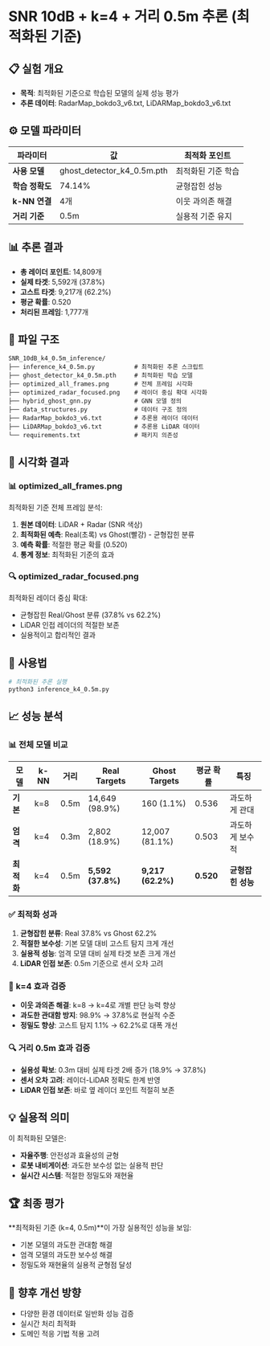 # SNR 10dB + k=4 + 거리 0.5m 추론 (최적화된 기준)

## 📋 **실험 개요**
- **목적**: 최적화된 기준으로 학습된 모델의 실제 성능 평가
- **추론 데이터**: RadarMap_bokdo3_v6.txt, LiDARMap_bokdo3_v6.txt

## ⚙️ **모델 파라미터**
| 파라미터 | 값 | 최적화 포인트 |
|---------|-----|-------------|
| **사용 모델** | ghost_detector_k4_0.5m.pth | 최적화된 기준 학습 |
| **학습 정확도** | 74.14% | 균형잡힌 성능 |
| **k-NN 연결** | 4개 | 이웃 과의존 해결 |
| **거리 기준** | 0.5m | 실용적 기준 유지 |

## 📊 **추론 결과**
- **총 레이더 포인트**: 14,809개
- **실제 타겟**: 5,592개 (37.8%)
- **고스트 타겟**: 9,217개 (62.2%)
- **평균 확률**: 0.520
- **처리된 프레임**: 1,777개

## 📁 **파일 구조**
```
SNR_10dB_k4_0.5m_inference/
├── inference_k4_0.5m.py           # 최적화된 추론 스크립트
├── ghost_detector_k4_0.5m.pth     # 최적화된 학습 모델
├── optimized_all_frames.png       # 전체 프레임 시각화
├── optimized_radar_focused.png    # 레이더 중심 확대 시각화
├── hybrid_ghost_gnn.py            # GNN 모델 정의
├── data_structures.py             # 데이터 구조 정의
├── RadarMap_bokdo3_v6.txt         # 추론용 레이더 데이터
├── LiDARMap_bokdo3_v6.txt         # 추론용 LiDAR 데이터
└── requirements.txt               # 패키지 의존성
```

## 🎨 **시각화 결과**

### 📊 **optimized_all_frames.png**
최적화된 기준 전체 프레임 분석:
1. **원본 데이터**: LiDAR + Radar (SNR 색상)
2. **최적화된 예측**: Real(초록) vs Ghost(빨강) - 균형잡힌 분류
3. **예측 확률**: 적절한 평균 확률 (0.520)
4. **통계 정보**: 최적화된 기준의 효과

### 🔍 **optimized_radar_focused.png**
최적화된 레이더 중심 확대:
- 균형잡힌 Real/Ghost 분류 (37.8% vs 62.2%)
- LiDAR 인접 레이더의 적절한 보존
- 실용적이고 합리적인 결과

## 🚀 **사용법**
```bash
# 최적화된 추론 실행
python3 inference_k4_0.5m.py
```

## 📈 **성능 분석**

### 📊 **전체 모델 비교**
| 모델 | k-NN | 거리 | Real Targets | Ghost Targets | 평균 확률 | 특징 |
|------|------|------|-------------|-------------|-----------|------|
| **기본** | k=8 | 0.5m | 14,649 (98.9%) | 160 (1.1%) | 0.536 | 과도하게 관대 |
| **엄격** | k=4 | 0.3m | 2,802 (18.9%) | 12,007 (81.1%) | 0.503 | 과도하게 보수적 |
| **최적화** | k=4 | 0.5m | **5,592 (37.8%)** | **9,217 (62.2%)** | **0.520** | **균형잡힌 성능** |

### ✅ **최적화 성과**
1. **균형잡힌 분류**: Real 37.8% vs Ghost 62.2%
2. **적절한 보수성**: 기본 모델 대비 고스트 탐지 크게 개선
3. **실용적 성능**: 엄격 모델 대비 실제 타겟 보존 크게 개선
4. **LiDAR 인접 보존**: 0.5m 기준으로 센서 오차 고려

### 🎯 **k=4 효과 검증**
- **이웃 과의존 해결**: k=8 → k=4로 개별 판단 능력 향상
- **과도한 관대함 방지**: 98.9% → 37.8%로 현실적 수준
- **정밀도 향상**: 고스트 탐지 1.1% → 62.2%로 대폭 개선

### 🔍 **거리 0.5m 효과 검증**
- **실용성 확보**: 0.3m 대비 실제 타겟 2배 증가 (18.9% → 37.8%)
- **센서 오차 고려**: 레이더-LiDAR 정확도 한계 반영
- **LiDAR 인접 보존**: 바로 옆 레이더 포인트 적절히 보존

## 💡 **실용적 의미**
이 최적화된 모델은:
- **자율주행**: 안전성과 효율성의 균형
- **로봇 내비게이션**: 과도한 보수성 없는 실용적 판단
- **실시간 시스템**: 적절한 정밀도와 재현율

## 🏆 **최종 평가**
**최적화된 기준 (k=4, 0.5m)**이 가장 실용적인 성능을 보임:
- 기본 모델의 과도한 관대함 해결
- 엄격 모델의 과도한 보수성 해결
- 정밀도와 재현율의 실용적 균형점 달성

## 🔄 **향후 개선 방향**
- 다양한 환경 데이터로 일반화 성능 검증
- 실시간 처리 최적화
- 도메인 적응 기법 적용 고려

